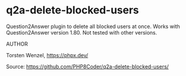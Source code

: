 # q2a-delete-blocked-users

Question2Answer plugin to delete all blocked users at once.
Works with Question2Answer version 1.80. Not tested with other versions.

AUTHOR

Torsten Wenzel, https://phpx.dev/

Source: https://github.com/PHP8Coder/q2a-delete-blocked-users/
